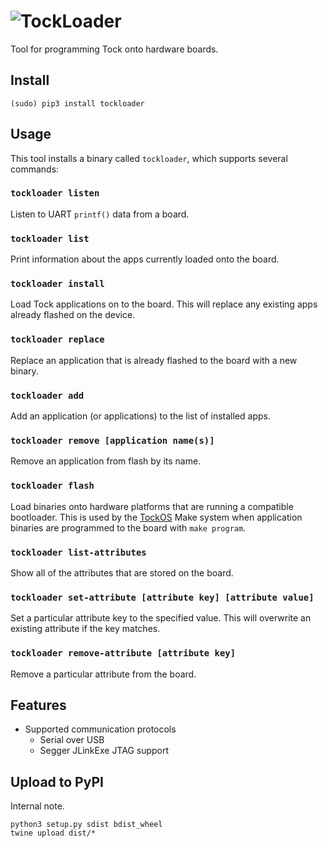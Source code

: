 # ![TockLoader](http://www.tockos.org/assets/img/tockloader.svg#a "Tockloader Logo")

Tool for programming Tock onto hardware boards.

Install
-------

```
(sudo) pip3 install tockloader
```

Usage
-----

This tool installs a binary called `tockloader`, which supports several commands:

### `tockloader listen`

Listen to UART `printf()` data from a board.

### `tockloader list`

Print information about the apps currently loaded onto the board.

### `tockloader install`

Load Tock applications on to the board. This will replace any existing apps
already flashed on the device.

### `tockloader replace`

Replace an application that is already flashed to the board with a new
binary.

### `tockloader add`

Add an application (or applications) to the list of installed apps.

### `tockloader remove [application name(s)]`

Remove an application from flash by its name.

### `tockloader flash`

Load binaries onto hardware platforms that are running a compatible bootloader.
This is used by the [TockOS](https://github.com/helena-project/tock) Make system
when application binaries are programmed to the board with `make program`.

### `tockloader list-attributes`

Show all of the attributes that are stored on the board.

### `tockloader set-attribute [attribute key] [attribute value]`

Set a particular attribute key to the specified value. This will overwrite
an existing attribute if the key matches.

### `tockloader remove-attribute [attribute key]`

Remove a particular attribute from the board.


Features
--------

- Supported communication protocols
  - Serial over USB
  - Segger JLinkExe JTAG support


Upload to PyPI
--------------

Internal note.

    python3 setup.py sdist bdist_wheel
    twine upload dist/*

